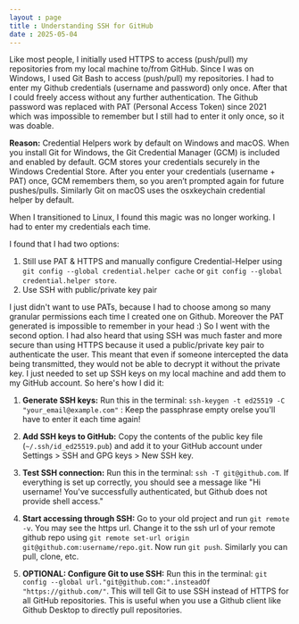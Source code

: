 ```yaml
---
layout : page
title : Understanding SSH for GitHub
date : 2025-05-04
---
```


Like most people, I initially used HTTPS to access (push/pull) my repositories from my local machine to/from GitHub. Since I was on Windows, I used Git Bash to access (push/pull) my repositories. I had to enter my Github credentials (username and password) only once. After that I could freely access without any further authentication. The Github password was replaced with PAT (Personal Access Token) since 2021 which was impossible to remember but I still had to enter it only once, so it was doable.

**Reason:** Credential Helpers work by default on Windows and macOS. When you install Git for Windows, the Git Credential Manager (GCM) is included and enabled by default. GCM stores your credentials securely in the Windows Credential Store. After you enter your credentials (username + PAT) once, GCM remembers them, so you aren’t prompted again for future pushes/pulls. Similarly Git on macOS uses the osxkeychain credential helper by default.

When I transitioned to Linux, I found this magic was no longer working. I had to enter my credentials each time.

I found that I had two options:

1. Still use PAT & HTTPS and manually configure Credential-Helper using `git config --global credential.helper cache` or `git config --global credential.helper store`.
2. Use SSH with public/private key pair

I just didn't want to use PATs, because I had to choose among so many granular permissions each time I created one on Github. Moreover the PAT generated is impossible to remember in your head :) So I went with the second option. I had also heard that using SSH was much faster and more secure than using HTTPS because it used a public/private key pair to authenticate the user. This meant that even if someone intercepted the data being transmitted, they would not be able to decrypt it without the private key. I just needed to set up SSH keys on my local machine and add them to my GitHub account. So here's how I did it:

1. **Generate SSH keys:** Run this in the terminal: `ssh-keygen -t ed25519 -C "your_email@example.com"` : Keep the passphrase empty orelse you'll have to enter it each time again!

2. **Add SSH keys to GitHub:** Copy the contents of the public key file (`~/.ssh/id_ed25519.pub`) and add it to your GitHub account under Settings > SSH and GPG keys > New SSH key.

3. **Test SSH connection:** Run this in the terminal: `ssh -T git@github.com`. If everything is set up correctly, you should see a message like "Hi username! You've successfully authenticated, but Github does not provide shell access."

4. **Start accessing through SSH:** Go to your old project and run `git remote -v`. You may see the https url. Change it to the ssh url of your remote github repo using `git remote set-url origin git@github.com:username/repo.git`. Now run `git push`. Similarly you can pull, clone, etc.

5. **OPTIONAL: Configure Git to use SSH:** Run this in the terminal: `git config --global url."git@github.com:".insteadOf "https://github.com/"`. This will tell Git to use SSH instead of HTTPS for all GitHub repositories. This is useful when you use a Github client like Github Desktop to directly pull repositories.
